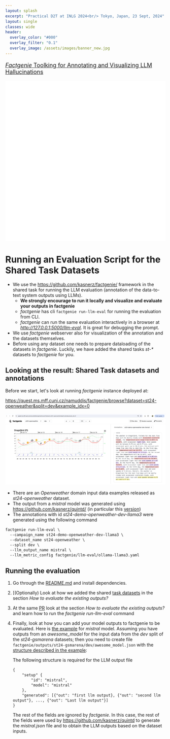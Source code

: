 ```yaml
---
layout: splash
excerpt: "Practical D2T at INLG 2024<br/> Tokyo, Japan, 23 Sept, 2024"
layout: single
classes: wide
header:
  overlay_color: "#000"
  overlay_filter: "0.1"
  overlay_image: /assets/images/banner_new.jpg
---
```

 <div class="forms-container">

 <div class="forms">
    <a href="https://github.com/kasnerz/factgenie/">
    <p style="font-size: large"><i>Factgenie</i> Toolking for Annotating and Visualizing LLM Hallucinations</p>
    <img src="../assets/images/github-logo.png">
    </a>
</div>

</div>

# Running an Evaluation Script for the Shared Task Datasets

- We use the https://github.com/kasnerz/factgenie/ framework in the shared task for running the LLM evaluation (annotation of the data-to-text system outputs using LLMs).
    - **We strongly encourage to run it locally and visualize and evaluate your outputs in factgenie**
    - _factgenie_ has cli `factgenie run-llm-eval` for running the evaluation from CLI. 
    - _factgenie_ can run the same evaluation interactively in a browser at _http://127.0.0.1:5000/llm-eval_. It is great for debugging the prompt. 
- We use _factgenie_ webserver also for visualization of the annotation and the datasets themselves.
- Before using any dataset one needs to prepare dataloading of the datasets in _factgenie_. Luckily, we have added the shared tasks _st-*_ datasets to _factgenie_ for you.

## Looking at the result: Shared Task datasets and annotations
Before we start, let's look at running _factgenie_ instance deployed at:

<a href="https://quest.ms.mff.cuni.cz/namuddis/factgenie/browse?dataset=st24-openweather&split=dev&example_idx=0">
    https://quest.ms.mff.cuni.cz/namuddis/factgenie/browse?dataset=st24-openweather&split=dev&example_idx=0
    <br/>
    <br/>
    <img src="../assets/images/factgenie_eval_script/factgenie_st24_openweather_dev_llama3_annotation.png" alt="Example from deployed factgenie toolkit at the address https://quest.ms.mff.cuni.cz/namuddis/factgenie/browse?dataset=st24-openweather&split=dev&example_idx=0"/>
</a>

- There are an _Openweather_ domain input data examples released as _st24-openweather_ dataset.
- The output from a _mistral_ model was generated using https://github.com/kasnerz/quintd/ (in particular this [version](https://github.com/kasnerz/quintd/pull/4))
- The annotations with id _st24-demo-openweather-dev-llama3_ were generated using the following command

```
factgenie run-llm-eval \
  --campaign_name st24-demo-openweather-dev-llama3 \
  --dataset_name st24-openweather \
  --split dev \
  --llm_output_name mistral \
  --llm_metric_config factgenie/llm-eval/ollama-llama3.yaml
```


## Running the evaluation

1. Go through the [README.md](https://github.com/kasnerz/factgenie/blob/main/README.md) and install dependencies.
2. [(Optionally) Look at how we added the shared [task datasets](https://github.com/kasnerz/factgenie/pull/35#issue-2384606283) in the section _How to evaluate the existing outputs?_
3. At the same [PR](https://github.com/kasnerz/factgenie/pull/35#issue-2384606283) look at the section _How to evaluate the existing outputs?_ and learn how to run the _factgenie run-llm-eval_ command
4. Finally, look at how you can add your model outputs to factgenie to be evaluated.
   Here is [the example](https://github.com/kasnerz/factgenie/pull/35/files#r1665339740) for _mistral_ model.
   Assuming you have outputs from an _awesome_model_ for the input data from the _dev_ split of the _st24-gsmarena_ datasets; then you need to create file  `factgenie/outputs/st24-gsmarena/dev/awesome_model.json` with the [structure described in the example](factgenie/outputs/st24-gsmarena/dev/mistral.json):

    The following structure is required for the LLM output file

    ```
    {
        "setup" {
            "id": "mistral",
            "model": "mistral"
        },
        "generated": [{"out": "first llm output}, {"out": "second llm output"}, ..., {"out": "Last llm output"}]
    }
    ```
    The rest of the fields are ignored by _factgenie_. In this case, the rest of the fields were used by https://github.com/kasnerz/quintd to generate the _mistral.json_ file and to obtain the LLM outputs based on the dataset inputs.